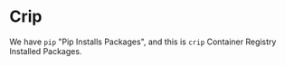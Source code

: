 # Crip

We have `pip` "Pip Installs Packages",
and this is `crip` Container Registry Installed Packages.


